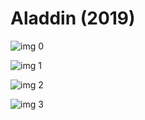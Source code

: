 # Aladdin (2019)

![img 0](https://i.imgur.com/hHEZU9b.jpg)

![img 1](https://i.imgur.com/JmZSUDf.png)

![img 2](https://i.imgur.com/5zVwUuu.jpg)

![img 3](https://i.imgur.com/hZVZb5i.png)


